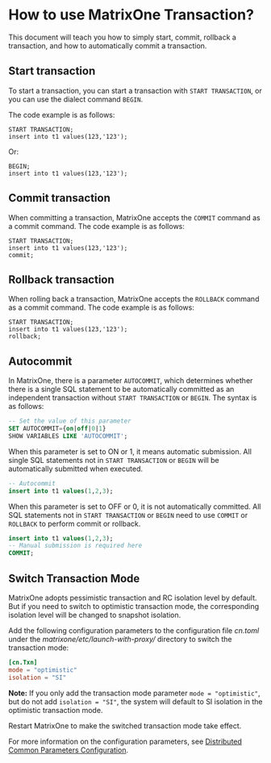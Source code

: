 # How to use MatrixOne Transaction?

This document will teach you how to simply start, commit, rollback a transaction, and how to automatically commit a transaction.

## Start transaction

To start a transaction, you can start a transaction with `START TRANSACTION`, or you can use the dialect command `BEGIN`.

The code example is as follows:

```
START TRANSACTION;
insert into t1 values(123,'123');
```

Or:

```
BEGIN;
insert into t1 values(123,'123');
```

## Commit transaction

When committing a transaction, MatrixOne accepts the `COMMIT` command as a commit command. The code example is as follows:

```
START TRANSACTION;
insert into t1 values(123,'123');
commit;
```

## Rollback transaction

When rolling back a transaction, MatrixOne accepts the `ROLLBACK` command as a commit command. The code example is as follows:

```
START TRANSACTION;
insert into t1 values(123,'123');
rollback;
```

## Autocommit

In MatrixOne, there is a parameter `AUTOCOMMIT`, which determines whether there is a single SQL statement to be automatically committed as an independent transaction without `START TRANSACTION` or `BEGIN`. The syntax is as follows:

```sql
-- Set the value of this parameter
SET AUTOCOMMIT={on|off|0|1}  
SHOW VARIABLES LIKE 'AUTOCOMMIT';
```

When this parameter is set to ON or 1, it means automatic submission. All single SQL statements not in `START TRANSACTION` or `BEGIN` will be automatically submitted when executed.

```sql
-- Autocommit
insert into t1 values(1,2,3);   
```

When this parameter is set to OFF or 0, it is not automatically committed. All SQL statements not in `START TRANSACTION` or `BEGIN` need to use `COMMIT` or `ROLLBACK` to perform commit or rollback.

```sql
insert into t1 values(1,2,3);
-- Manual submission is required here
COMMIT;  
```

## Switch Transaction Mode

MatrixOne adopts pessimistic transaction and RC isolation level by default. But if you need to switch to optimistic transaction mode, the corresponding isolation level will be changed to snapshot isolation.

Add the following configuration parameters to the configuration file *cn.toml* under the *matrixone/etc/launch-with-proxy/* directory to switch the transaction mode:

```toml
[cn.Txn]
mode = "optimistic"
isolation = "SI"
```

__Note:__ If you only add the transaction mode parameter `mode = "optimistic"`, but do not add `isolation = "SI"`, the system will default to SI isolation in the optimistic transaction mode.

Restart MatrixOne to make the switched transaction mode take effect.

For more information on the configuration parameters, see [Distributed Common Parameters Configuration](../../Reference/System-Parameters/distributed-configuration-settings.md).
